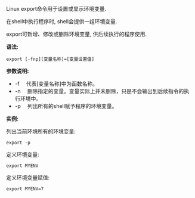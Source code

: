 Linux export命令用于设置或显示环境变量.

在shell中执行程序时, shell会提供一组环境变量.

export可新增、修改或删除环境变量, 供后续执行的程序使用.

**语法:**

```
export [-fnp][变量名称]=[变量设置值]
```

**参数说明:**

- -f 　代表[变量名称]中为函数名称。
- -n 　删除指定的变量。变量实际上并未删除，只是不会输出到后续指令的执行环境中。
- -p 　列出所有的shell赋予程序的环境变量。

**实例:**

列出当前环境所有的环境变量:

```
export -p
```

定义环境变量:

```
export MYENV
```

定义环境变量赋值:

```
export MYENV=7
```

